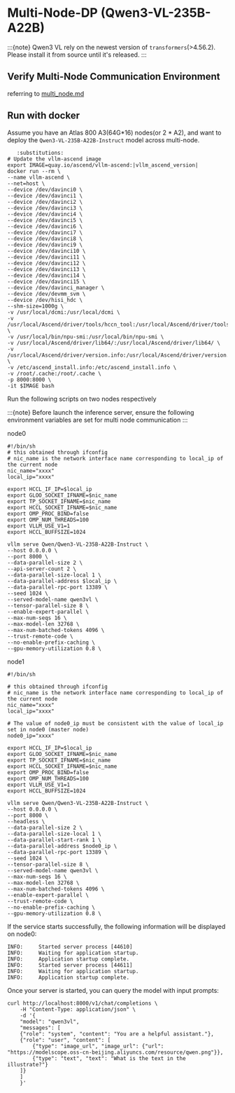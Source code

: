 # Multi-Node-DP (Qwen3-VL-235B-A22B)

:::{note}
Qwen3 VL rely on the newest version of `transformers`(>4.56.2). Please install it from source until it's released.
:::

## Verify Multi-Node Communication Environment

referring to [multi_node.md](https://vllm-ascend.readthedocs.io/en/latest/tutorials/multi_node.html#verification-process)

## Run with docker
Assume you have an Atlas 800 A3(64G*16) nodes(or 2 * A2), and want to deploy the `Qwen3-VL-235B-A22B-Instruct` model across multi-node.

```{code-block} bash
   :substitutions:
# Update the vllm-ascend image
export IMAGE=quay.io/ascend/vllm-ascend:|vllm_ascend_version|
docker run --rm \
--name vllm-ascend \
--net=host \
--device /dev/davinci0 \
--device /dev/davinci1 \
--device /dev/davinci2 \
--device /dev/davinci3 \
--device /dev/davinci4 \
--device /dev/davinci5 \
--device /dev/davinci6 \
--device /dev/davinci7 \
--device /dev/davinci8 \
--device /dev/davinci9 \
--device /dev/davinci10 \
--device /dev/davinci11 \
--device /dev/davinci12 \
--device /dev/davinci13 \
--device /dev/davinci14 \
--device /dev/davinci15 \
--device /dev/davinci_manager \
--device /dev/devmm_svm \
--device /dev/hisi_hdc \
--shm-size=1000g \
-v /usr/local/dcmi:/usr/local/dcmi \
-v /usr/local/Ascend/driver/tools/hccn_tool:/usr/local/Ascend/driver/tools/hccn_tool \
-v /usr/local/bin/npu-smi:/usr/local/bin/npu-smi \
-v /usr/local/Ascend/driver/lib64/:/usr/local/Ascend/driver/lib64/ \
-v /usr/local/Ascend/driver/version.info:/usr/local/Ascend/driver/version.info \
-v /etc/ascend_install.info:/etc/ascend_install.info \
-v /root/.cache:/root/.cache \
-p 8000:8000 \
-it $IMAGE bash
```

Run the following scripts on two nodes respectively

:::{note}
Before launch the inference server, ensure the following environment variables are set for multi node communication
:::

node0

```shell
#!/bin/sh
# this obtained through ifconfig
# nic_name is the network interface name corresponding to local_ip of the current node
nic_name="xxxx"
local_ip="xxxx"

export HCCL_IF_IP=$local_ip
export GLOO_SOCKET_IFNAME=$nic_name
export TP_SOCKET_IFNAME=$nic_name
export HCCL_SOCKET_IFNAME=$nic_name
export OMP_PROC_BIND=false
export OMP_NUM_THREADS=100
export VLLM_USE_V1=1
export HCCL_BUFFSIZE=1024

vllm serve Qwen/Qwen3-VL-235B-A22B-Instruct \
--host 0.0.0.0 \
--port 8000 \
--data-parallel-size 2 \
--api-server-count 2 \
--data-parallel-size-local 1 \
--data-parallel-address $local_ip \
--data-parallel-rpc-port 13389 \
--seed 1024 \
--served-model-name qwen3vl \
--tensor-parallel-size 8 \
--enable-expert-parallel \
--max-num-seqs 16 \
--max-model-len 32768 \
--max-num-batched-tokens 4096 \
--trust-remote-code \
--no-enable-prefix-caching \
--gpu-memory-utilization 0.8 \
```

node1

```shell
#!/bin/sh

# this obtained through ifconfig
# nic_name is the network interface name corresponding to local_ip of the current node
nic_name="xxxx"
local_ip="xxxx"

# The value of node0_ip must be consistent with the value of local_ip set in node0 (master node)
node0_ip="xxxx"

export HCCL_IF_IP=$local_ip
export GLOO_SOCKET_IFNAME=$nic_name
export TP_SOCKET_IFNAME=$nic_name
export HCCL_SOCKET_IFNAME=$nic_name
export OMP_PROC_BIND=false
export OMP_NUM_THREADS=100
export VLLM_USE_V1=1
export HCCL_BUFFSIZE=1024

vllm serve Qwen/Qwen3-VL-235B-A22B-Instruct \
--host 0.0.0.0 \
--port 8000 \
--headless \
--data-parallel-size 2 \
--data-parallel-size-local 1 \
--data-parallel-start-rank 1 \
--data-parallel-address $node0_ip \
--data-parallel-rpc-port 13389 \
--seed 1024 \
--tensor-parallel-size 8 \
--served-model-name qwen3vl \
--max-num-seqs 16 \
--max-model-len 32768 \
--max-num-batched-tokens 4096 \
--enable-expert-parallel \
--trust-remote-code \
--no-enable-prefix-caching \
--gpu-memory-utilization 0.8 \
```

If the service starts successfully, the following information will be displayed on node0:

```shell
INFO:     Started server process [44610]
INFO:     Waiting for application startup.
INFO:     Application startup complete.
INFO:     Started server process [44611]
INFO:     Waiting for application startup.
INFO:     Application startup complete.
```

Once your server is started, you can query the model with input prompts:

```shell
curl http://localhost:8000/v1/chat/completions \
    -H "Content-Type: application/json" \
    -d '{
    "model": "qwen3vl",
    "messages": [
    {"role": "system", "content": "You are a helpful assistant."},
    {"role": "user", "content": [
        {"type": "image_url", "image_url": {"url": "https://modelscope.oss-cn-beijing.aliyuncs.com/resource/qwen.png"}},
        {"type": "text", "text": "What is the text in the illustrate?"}
    ]}
    ]
    }'
```
